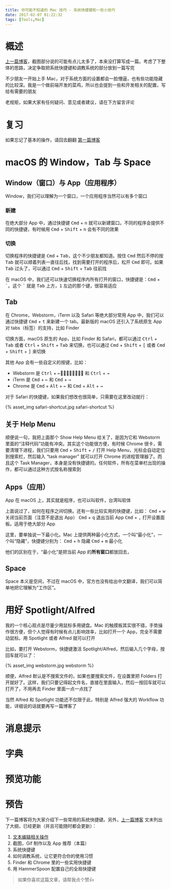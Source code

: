 ```yaml
---
title: 你可能不知道的 Mac 技巧 - 系统快捷键和一些小技巧
date: 2017-02-07 01:22:32
tags: [Tools,Mac]
---
```


# 概述
[上一篇博客](http://singsing.io/blog/2017/01/23/Mac-2/)，截图部分说的可能有点儿太多了，本来没打算写成一篇。考虑了下整体的思路，决定争取把系统快捷键和调教系统的部分放到一篇写完

不少朋友一开始上手 Mac，对于系统方面的设置都会一脸懵逼，也有些功能隐藏的比较深。我是一个做前端开发的菜鸡，所以也会提到一些和开发相关的配置，写给有需要的朋友

老规矩，如果大家有任何疑问、意见或者建议，请在下方留言评论

# 复习
如果忘记了基本的操作，请回去翻翻 [第一篇博客](http://singsing.io/blog/2017/01/17/Mac-1/)

# macOS 的 Window，Tab 与 Space
## Window（窗口）与 App（应用程序）
Window，我们可以理解为一个窗口，一个应用程序当然可以有多个窗口
### 新建
在绝大部分 App 中，通过快捷键 <kbd>Cmd</kbd> + <kbd>n</kbd> 就可以新建窗口。不同的程序会提供不同的快捷键，有时候用 <kbd>Cmd</kbd> + <kbd>Shift</kbd> + <kbd>n</kbd> 会有不同的效果

### 切换
切换程序的快捷键是 <kbd>Cmd</kbd> + <kbd>Tab</kbd>，这个不少朋友都知道。按住 <kbd>Cmd</kbd> 然后不停的按 <kbd>Tab</kbd> 就可以顺着列表一直往后找，找到需要打开的程序后，松开 <kbd>Cmd</kbd> 即可。如果 <kbd>Tab</kbd> 过头了，可以通过 <kbd>Cmd</kbd> + <kbd>Shift</kbd> + <kbd>Tab</kbd> 往前找

在 macOS 中，我们还可以快速切换程序内所有打开的窗口，快捷键是：<kbd>Cmd</kbd> + <kbd>\`</kbd>。这个 <kbd>\`</kbd> 就是 <kbd>Tab</kbd> 上方，<kbd>1</kbd> 左边的那个键，很容易适应

## Tab
在 Chrome，Webstorm，iTerm 以及 Safari 等绝大部分常用 App 中，我们可以通过快捷键 <kbd>Cmd</kbd> + <kbd>t</kbd> 来新建一个 tab。最新版的 macOS 还引入了系统原生 App 对 tabs（标签）的支持，比如 Finder

切换方面，macOS 原生的 App，比如 Finder 和 Safari，都可以通过 <kbd>Ctrl</kbd> + <kbd>Tab</kbd> 或者 <kbd>Ctrl</kbd> + <kbd>Shift</kbd> + <kbd>Tab</kbd> 来切换，也可以通过 <kbd>Cmd</kbd> + <kbd>Shift</kbd> + <kbd>[</kbd> 或者 <kbd>Cmd</kbd> + <kbd>Shift</kbd> + <kbd>]</kbd> 来切换

其他 App 会有一些自定义的按键，比如：
- Webstorm 是 <kbd>Ctrl</kbd> + <kbd>←</kbd> 和 <kbd>Ctrl</kbd> + <kbd>→</kbd>
- iTerm 是 <kbd>Cmd</kbd> + <kbd>←</kbd> 和 <kbd>Cmd</kbd> + <kbd>→</kbd>
- Chrome 是 <kbd>Cmd</kbd> + <kbd>Alt</kbd> + <kbd>←</kbd> 和 <kbd>Cmd</kbd> + <kbd>Alt</kbd> + <kbd>→</kbd>

对于 Safari 的快捷键，如果我们想改也很简单，只需要在这里改动就行：

{% asset_img safari-shortcut.jpg safari-shortcut %}

## 关于 Help Menu
顺便说一句，我把上面那个 Show Help Menu 给关了，是因为它和 Webstorm 里面的“注释代码”功能有冲突。其实这个功能很方便，有时候 Chrome 很卡，需要清理下进程，我们只要用 <kbd>Cmd</kbd> + <kbd>Shift</kbd> + <kbd>/</kbd> 打开 Help Menu，光标会自动定位到搜索栏，然后输入 “task manager” 就可以打开 Chrome 的进程管理器了。而且这个 Task Manager，本身是没有快捷键的。任何软件，所有在菜单栏出现的操作，都可以通过这种方式按名称搜索到

## Apps（应用）
App 在 macOS 上，其实就是程序，也可以叫软件，台湾叫软体

上面说过了，如何在程序之间切换。还有一些比较实用的快捷键，比如：
<kbd>Cmd</kbd> + <kbd>w</kbd> 关闭当前页面（注意不是退出 App）
<kbd>Cmd</kbd> + <kbd>q</kbd> 退出当前 App
<kbd>Cmd</kbd> + <kbd>,</kbd> 打开设置面板。适用于绝大部分 App

这里，要单独说一下最小化。Mac 上提供两种最小化方式，一个叫“最小化”，一个叫“隐藏”，快捷键分别为：
<kbd>Cmd</kbd> + <kbd>h</kbd> 隐藏
<kbd>Cmd</kbd> + <kbd>m</kbd> 最小化

他们的区别在于，“最小化”是把当前 App 的**所有窗口**都放回去，


## Space
Space 本义是空间，不过在 macOS 中，官方也没有给出中文翻译，我们可以简单地把它理解为“工作区”。

# 用好 Spotlight/Alfred
我的一个核心观点是尽量少用鼠标多用键盘。Mac 的触摸板其实很不错，手势操作很方便，但个人觉得有时候有点儿影响效率，比如打开一个 App，完全不需要动鼠标。用 Spotlight 或者 Alfred 就可以打开

比如，要打开 Webstorm，快捷键激活 Spotlight/Alfred，然后输入几个字母，按回车就可以了：

{% asset_img webstorm.jpg webstorm %}

顺便，Alfred 默认是不搜索文件的，如果也要搜索文件，在设置里把 Folders 打开就好了。这样，我们只要记得起文件名，直接在里面输入，然后一按回车就可以打开了，不用再去 Finder 里面一点一点找了

当然 Alfred 和 Spotlight 功能还不仅限于此，特别是 Alfred 强大的 Workflow 功能，详细说的话就要再写一篇博客了

# 消息提示

# 字典

# 预览功能

# 预告
下一篇博客将为大家介绍下一些常用的系统快捷键。另外，[上一篇博客](http://singsing.io/blog/2017/01/17/Mac-1/) 文末列出了大纲，已经更新（并且可能随时都会更新）：
1. [文本编辑相关操作](http://singsing.io/blog/2017/01/17/Mac-1/)
2. 截图，Gif 制作以及 App 推荐（本篇）
3. 系统快捷键
4. 如何调教系统，让它更符合你的使用习惯
5. Finder 和 Chrome 里的一些实用快捷键
6. 用 HammerSpoon 配置自己的全局快捷键

> 如果你喜欢这篇文章，请帮我点个赞👍